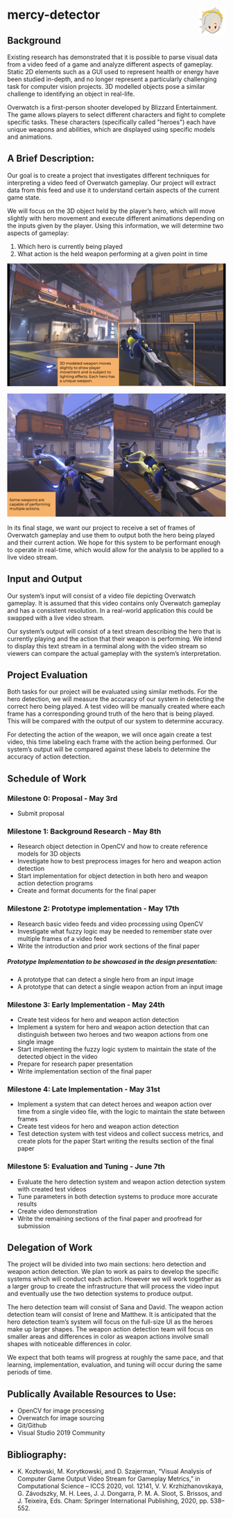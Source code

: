 # mercy-detector <img style=img align="right" src="https://raw.githubusercontent.com/DaviidK/mercy-detector/main/Documentation/Images/mercy_cartoon.png" />

## Background
Existing research has demonstrated that it is possible to parse visual data from a video feed of a game and analyze different aspects of gameplay. Static 2D elements such as a GUI used to represent health or energy have been studied in-depth, and no longer represent a particularly challenging task for computer vision projects. 3D modelled objects pose a similar challenge to identifying an object in real-life.

Overwatch is a first-person shooter developed by Blizzard Entertainment. The game allows players to select different characters and fight to complete specific tasks. These characters (specifically called "heroes") each have unique weapons and abilities, which are displayed using specific models and animations.

## A Brief Description:
Our goal is to create a project that investigates different techniques for interpreting a video feed of Overwatch gameplay. Our project will extract data from this feed and use it to understand certain aspects of the current game state.

We will focus on the 3D object held by the player’s hero, which will move slightly with hero movement and execute different animations depending on the inputs given by the player. Using this information, we will determine two aspects of gameplay:

1. Which hero is currently being played
2. What action is the held weapon performing at a given point in time

![Mercy's Heads Up Display. The 3D modelled weapon moves slightly to show player movement and is subject to lighting effects. Each hero has a unique weapon](https://raw.githubusercontent.com/DaviidK/mercy-detector/main/Documentation/Images/hero_demo.png)

![Weapon action demonstration. Some weapons are capable of performing multiple actions. These result in slight changes in the weapon shape and color](https://raw.githubusercontent.com/DaviidK/mercy-detector/main/Documentation/Images/weapon_action.png)

In its final stage, we want our project to receive a set of frames of Overwatch gameplay and use them to output both the hero being played and their current action. We hope for this system to be performant enough to operate in real-time, which would allow for the analysis to be applied to a live video stream.

## Input and Output

Our system’s input will consist of a video file depicting Overwatch gameplay. It is assumed that this video contains only Overwatch gameplay and has a consistent resolution. In a real-world application this could be swapped with a live video stream.

Our system’s output will consist of a text stream describing the hero that is currently playing and the action that their weapon is performing. We intend to display this text stream in a terminal along with the video stream so viewers can compare the actual gameplay with the system’s interpretation.

## Project Evaluation

Both tasks for our project will be evaluated using similar methods. For the hero detection, we will measure the accuracy of our system in detecting the correct hero being played. A test video will be manually created where each frame has a corresponding ground truth of the hero that is being played. This will be compared with the output of our system to determine accuracy.

For detecting the action of the weapon, we will once again create a test video, this time labeling each frame with the action being performed. Our system’s output will be compared against these labels to determine the accuracy of action detection.

## Schedule of Work

### Milestone 0: Proposal - May 3rd
- Submit proposal

### Milestone 1: Background Research - May 8th
- Research object detection in OpenCV and how to create reference models for 3D objects
- Investigate how to best preprocess images for hero and weapon action detection
- Start implementation for object detection in both hero and weapon action detection programs
- Create and format documents for the final paper

### Milestone 2: Prototype implementation - May 17th
- Research basic video feeds and video processing using OpenCV
- Investigate what fuzzy logic may be needed to remember state over multiple frames of a video feed
- Write the introduction and prior work sections of the final paper

##### Prototype Implementation to be showcased in the design presentation:
- A prototype that can detect a single hero from an input image
- A prototype that can detect a single weapon action from an input image

### Milestone 3: Early Implementation - May 24th
- Create test videos for hero and weapon action detection
- Implement a system for hero and weapon action detection that can distinguish between two heroes and two weapon actions from one single image
- Start implementing the fuzzy logic system to maintain the state of the detected object in the video
- Prepare for research paper presentation
- Write implementation section of the final paper

### Milestone 4: Late Implementation - May 31st
- Implement a system that can detect heroes and weapon action over time from a single video file, with the logic to maintain the state between frames
- Create test videos for hero and weapon action detection
- Test detection system with test videos and collect success metrics, and create plots for the paper
Start writing the results section of the final paper

### Milestone 5: Evaluation and Tuning - June 7th
- Evaluate the hero detection system and weapon action detection system with created test videos
- Tune parameters in both detection systems to produce more accurate results
- Create video demonstration
- Write the remaining sections of the final paper and proofread for submission

## Delegation of Work

The project will be divided into two main sections: hero detection and weapon action detection. We plan to work as pairs to develop the specific systems which will conduct each action. However we will work together as a larger group to create the infrastructure that will process the video input and eventually use the two detection systems to produce output.

The hero detection team will consist of Sana and David. The weapon action detection team will consist of Irene and Matthew. It is anticipated that the hero detection team’s system will focus on the full-size UI as the heroes make up larger shapes. The weapon action detection team will focus on smaller areas and differences in color as weapon actions involve small shapes with noticeable differences in color.

We expect that both teams will progress at roughly the same pace, and that learning, implementation, evaluation, and tuning will occur during the same periods of time.

## Publically Available Resources to Use:
- OpenCV for image processing
- Overwatch for image sourcing
- Git/Github
- Visual Studio 2019 Community

## Bibliography:
- K. Kozłowski, M. Korytkowski, and D. Szajerman, “Visual Analysis of Computer Game Output Video Stream for Gameplay Metrics,” in Computational Science – ICCS 2020, vol. 12141, V. V. Krzhizhanovskaya, G. Závodszky, M. H. Lees, J. J. Dongarra, P. M. A. Sloot, S. Brissos, and J. Teixeira, Eds. Cham: Springer International Publishing, 2020, pp. 538–552.
